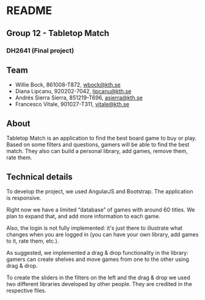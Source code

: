 # README
## Group 12 - Tabletop Match
### DH2641 (Final project)

## Team

* Willie Bock, 861008-T872, <wbock@kth.se>
* Diana Lipcanu, 920202-7042, <lipcanu@kth.se>
* Andrés Sierra Sierra, 851219-T696, <asierra@kth.se>
* Francesco Vitale, 901027-T311, <vitale@kth.se>

## About
Tabletop Match is an application to find the best board game to buy or play. Based on some filters and questions, gamers will be able to find the best match. They also can build a personal library, add games, remove them, rate them. 

## Technical details
To develop the project, we used AngularJS and Bootstrap. The application is responsive. 

Right now we have a limited “database” of games with around 60 titles. We plan to expand that, and add more information to each game.   

Also, the login is not fully implemented: it's just there to illustrate what changes when you are logged in (you can have your own library, add games to it, rate them, etc.).  

As suggested, we implemented a drag & drop functionality in the library: gamers can create shelves and move games from one to the other using drag & drop. 

To create the sliders in the filters on the left and the drag & drop we used two different libraries developed by other people. They are credited in the respective files. 